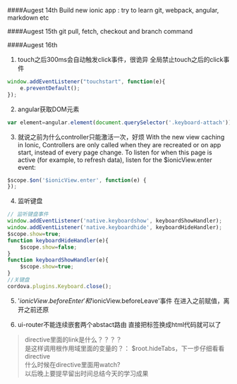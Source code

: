 ####Augest 14th
Build new ionic app : try to learn git, webpack, angular, markdown etc

####Augest 15th 
git pull, fetch, checkout and branch command

####Augest 16th

1. touch之后300ms会自动触发click事件，很诡异
全局禁止touch之后的click事件  
``` javascript
window.addEventListener("touchstart", function(e){
    e.preventDefault();
});
```  


2. angular获取DOM元素
``` javascript
var element=angular.element(document.querySelector('.keyboard-attach'))[0];
```  


3. 就说之前为什么controller只能激活一次，好烦
With the new view caching in Ionic, Controllers are only called
when they are recreated or on app start, instead of every page change.
To listen for when this page is active (for example, to refresh data),
listen for the $ionicView.enter event:
``` javascript
$scope.$on('$ionicView.enter', function(e) {
});
```  


4. 监听键盘
``` javascript
// 监听键盘事件
window.addEventListener('native.keyboardshow', keyboardShowHandler);
window.addEventListener('native.keyboardhide', keyboardHideHandler);
$scope.show=true;
function keyboardHideHandler(e){
    $scope.show=false;
}
function keyboardShowHandler(e){
    $scope.show=true;
}
//关键盘
cordova.plugins.Keyboard.close();
```  


5. '$ionicView.beforeEnter'和'$ionicView.beforeLeave'事件
在进入之前赋值，离开之前还原  


6. ui-router不能连续嵌套两个abstact路由
直接把<ion-nav-view>标签换成html代码就可以了  


>directive里面的link是什么？？？？  
>是这样调用根作用域里面的变量的？：  $root.hideTabs，下一步仔细看看directive  
>什么时候在directive里面用watch?  
>以后晚上要提早留出时间总结今天的学习成果  


